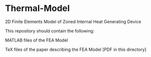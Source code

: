 # Thermal-Model
2D Finite Elements Model of Zoned Internal Heat Generating Device

This repository should contain the following:

  MATLAB files of the FEA Model
  
  TeX files of the paper describing the FEA Model [PDF in this directory]
